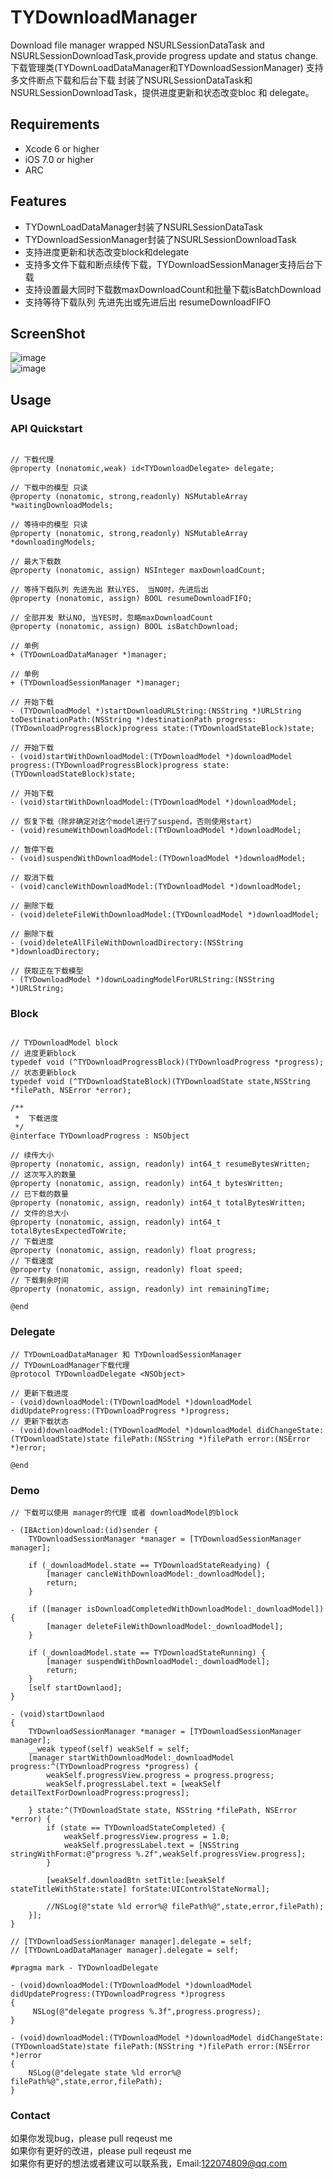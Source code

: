 # TYDownloadManager
Download file manager wrapped NSURLSessionDataTask and NSURLSessionDownloadTask,provide progress update and status change.<br>
下载管理类(TYDownLoadDataManager和TYDownloadSessionManager) 支持多文件断点下载和后台下载 封装了NSURLSessionDataTask和NSURLSessionDownloadTask，提供进度更新和状态改变bloc 和 delegate。

## Requirements
* Xcode 6 or higher
* iOS 7.0 or higher
* ARC

## Features
* TYDownLoadDataManager封装了NSURLSessionDataTask
* TYDownloadSessionManager封装了NSURLSessionDownloadTask
* 支持进度更新和状态改变block和delegate
* 支持多文件下载和断点续传下载，TYDownloadSessionManager支持后台下载
* 支持设置最大同时下载数maxDownloadCount和批量下载isBatchDownload
* 支持等待下载队列 先进先出或先进后出 resumeDownloadFIFO

## ScreenShot
![image](https://raw.githubusercontent.com/12207480/TYDownloadManager/master/screenshot/TYDownloadManager.gif)
<br>
![image](https://raw.githubusercontent.com/12207480/TYDownloadManager/master/screenshot/TYDownloadManager1.gif)

## Usage

### API Quickstart
```objc

// 下载代理
@property (nonatomic,weak) id<TYDownloadDelegate> delegate;

// 下载中的模型 只读
@property (nonatomic, strong,readonly) NSMutableArray *waitingDownloadModels;

// 等待中的模型 只读
@property (nonatomic, strong,readonly) NSMutableArray *downloadingModels;

// 最大下载数
@property (nonatomic, assign) NSInteger maxDownloadCount;

// 等待下载队列 先进先出 默认YES， 当NO时，先进后出
@property (nonatomic, assign) BOOL resumeDownloadFIFO;

// 全部并发 默认NO, 当YES时，忽略maxDownloadCount
@property (nonatomic, assign) BOOL isBatchDownload;

// 单例
+ (TYDownLoadDataManager *)manager;

// 单例
+ (TYDownloadSessionManager *)manager;

// 开始下载
- (TYDownloadModel *)startDownloadURLString:(NSString *)URLString toDestinationPath:(NSString *)destinationPath progress:(TYDownloadProgressBlock)progress state:(TYDownloadStateBlock)state;

// 开始下载
- (void)startWithDownloadModel:(TYDownloadModel *)downloadModel progress:(TYDownloadProgressBlock)progress state:(TYDownloadStateBlock)state;

// 开始下载
- (void)startWithDownloadModel:(TYDownloadModel *)downloadModel;

// 恢复下载（除非确定对这个model进行了suspend，否则使用start）
- (void)resumeWithDownloadModel:(TYDownloadModel *)downloadModel;

// 暂停下载
- (void)suspendWithDownloadModel:(TYDownloadModel *)downloadModel;

// 取消下载
- (void)cancleWithDownloadModel:(TYDownloadModel *)downloadModel;

// 删除下载
- (void)deleteFileWithDownloadModel:(TYDownloadModel *)downloadModel;

// 删除下载
- (void)deleteAllFileWithDownloadDirectory:(NSString *)downloadDirectory;

// 获取正在下载模型
- (TYDownloadModel *)downLoadingModelForURLString:(NSString *)URLString;

```

### Block

```objc

// TYDownloadModel block
// 进度更新block
typedef void (^TYDownloadProgressBlock)(TYDownloadProgress *progress);
// 状态更新block
typedef void (^TYDownloadStateBlock)(TYDownloadState state,NSString *filePath, NSError *error);

```

```objc
/**
 *  下载进度
 */
@interface TYDownloadProgress : NSObject

// 续传大小
@property (nonatomic, assign, readonly) int64_t resumeBytesWritten;
// 这次写入的数量
@property (nonatomic, assign, readonly) int64_t bytesWritten;
// 已下载的数量
@property (nonatomic, assign, readonly) int64_t totalBytesWritten;
// 文件的总大小
@property (nonatomic, assign, readonly) int64_t totalBytesExpectedToWrite;
// 下载进度
@property (nonatomic, assign, readonly) float progress;
// 下载速度
@property (nonatomic, assign, readonly) float speed;
// 下载剩余时间
@property (nonatomic, assign, readonly) int remainingTime;

@end
```

### Delegate

```objc
// TYDownLoadDataManager 和 TYDownloadSessionManager
// TYDownLoadManager下载代理
@protocol TYDownloadDelegate <NSObject>

// 更新下载进度
- (void)downloadModel:(TYDownloadModel *)downloadModel didUpdateProgress:(TYDownloadProgress *)progress;
// 更新下载状态
- (void)downloadModel:(TYDownloadModel *)downloadModel didChangeState:(TYDownloadState)state filePath:(NSString *)filePath error:(NSError *)error;

@end

```

### Demo
```objc
// 下载可以使用 manager的代理 或者 downloadModel的block

- (IBAction)download:(id)sender {
    TYDownloadSessionManager *manager = [TYDownloadSessionManager manager];
    
    if (_downloadModel.state == TYDownloadStateReadying) {
        [manager cancleWithDownloadModel:_downloadModel];
        return;
    }
    
    if ([manager isDownloadCompletedWithDownloadModel:_downloadModel]) {
        [manager deleteFileWithDownloadModel:_downloadModel];
    }
    
    if (_downloadModel.state == TYDownloadStateRunning) {
        [manager suspendWithDownloadModel:_downloadModel];
        return;
    }
    [self startDownlaod];
}

- (void)startDownlaod
{
    TYDownloadSessionManager *manager = [TYDownloadSessionManager manager];
    __weak typeof(self) weakSelf = self;
    [manager startWithDownloadModel:_downloadModel progress:^(TYDownloadProgress *progress) {
        weakSelf.progressView.progress = progress.progress;
        weakSelf.progressLabel.text = [weakSelf detailTextForDownloadProgress:progress];
        
    } state:^(TYDownloadState state, NSString *filePath, NSError *error) {
        if (state == TYDownloadStateCompleted) {
            weakSelf.progressView.progress = 1.0;
            weakSelf.progressLabel.text = [NSString stringWithFormat:@"progress %.2f",weakSelf.progressView.progress];
        }
        
        [weakSelf.downloadBtn setTitle:[weakSelf stateTitleWithState:state] forState:UIControlStateNormal];
        
        //NSLog(@"state %ld error%@ filePath%@",state,error,filePath);
    }];
}

// [TYDownloadSessionManager manager].delegate = self;
// [TYDownLoadDataManager manager].delegate = self;

#pragma mark - TYDownloadDelegate

- (void)downloadModel:(TYDownloadModel *)downloadModel didUpdateProgress:(TYDownloadProgress *)progress
{
     NSLog(@"delegate progress %.3f",progress.progress);
}

- (void)downloadModel:(TYDownloadModel *)downloadModel didChangeState:(TYDownloadState)state filePath:(NSString *)filePath error:(NSError *)error
{
    NSLog(@"delegate state %ld error%@ filePath%@",state,error,filePath);
}

```

### Contact
如果你发现bug，please pull reqeust me <br>
如果你有更好的改进，please pull reqeust me <br>
如果你有更好的想法或者建议可以联系我，Email:122074809@qq.com
